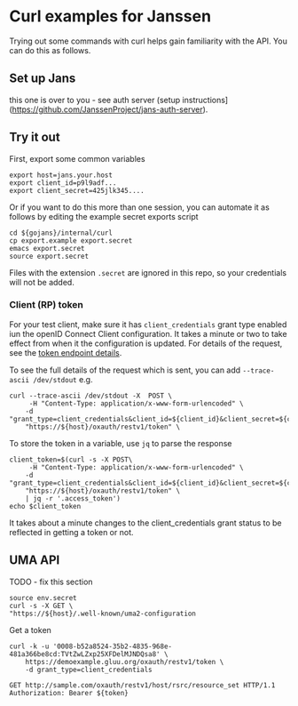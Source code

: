 # Curl examples for Janssen

Trying out some commands with curl helps gain familiarity with the API. You can do this as follows.

## Set up Jans

this one is over to you - see auth server (setup instructions](https://github.com/JanssenProject/jans-auth-server).

## Try it out

First, export some common variables

```
export host=jans.your.host
export client_id=p9l9adf...
export client_secret=425jlk345....
```
Or if you want to do this more than one session, you can automate it as follows by editing the example secret exports script

``` 
cd ${gojans}/internal/curl
cp export.example export.secret
emacs export.secret 
source export.secret
```

Files with the extension ```.secret``` are ignored in this repo, so your credentials will not be added.

### Client (RP) token

For your test client, make sure it has ```client_credentials``` grant type enabled iun the openID Connect Client configuration. It takes a minute or two to take effect from when it the configuration is updated. For details of the request, see the [token endpoint details](https://gluu.org/docs/gluu-server/4.2/api-guide/openid-connect-api/).

To see the full details of the request which is sent, you can add ```--trace-ascii /dev/stdout``` e.g.

```
curl --trace-ascii /dev/stdout -X  POST \
	 -H "Content-Type: application/x-www-form-urlencoded" \
    -d "grant_type=client_credentials&client_id=${client_id}&client_secret=${client_secret}"\
    "https://${host}/oxauth/restv1/token" \
```

To store the token in a variable, use ```jq``` to parse the response

```
client_token=$(curl -s -X POST\
	 -H "Content-Type: application/x-www-form-urlencoded" \
    -d "grant_type=client_credentials&client_id=${client_id}&client_secret=${client_secret}"\
    "https://${host}/oxauth/restv1/token" \
	| jq -r '.access_token')
echo $client_token	
```
It takes about a minute changes to the client_credentials grant status to be reflected in getting a token or not.

## UMA API

TODO - fix this section

```
source env.secret
curl -s -X GET \
"https://${host}/.well-known/uma2-configuration 
```

Get a token
```
curl -k -u '0008-b52a8524-35b2-4835-968e-481a366be8cd:TVtZwLZxp25XFDelMJNDQsa8' \
    https://demoexample.gluu.org/oxauth/restv1/token \
    -d grant_type=client_credentials
```

```
GET http://sample.com/oxauth/restv1/host/rsrc/resource_set HTTP/1.1
Authorization: Bearer ${token}
```
